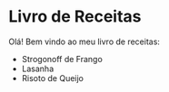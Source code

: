 # Livro de Receitas
Olá! Bem vindo ao meu livro de receitas:

 - Strogonoff de Frango
 - Lasanha
 - Risoto de Queijo
